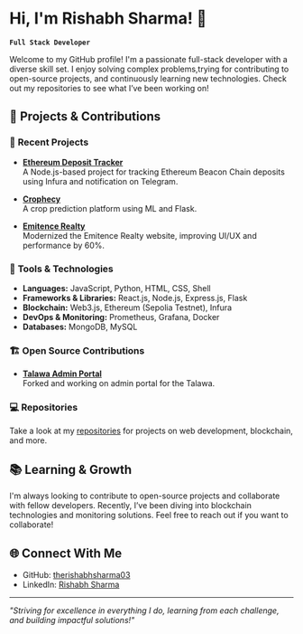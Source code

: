 
# Hi, I'm Rishabh Sharma! 👋

**`Full Stack Developer`**

Welcome to my GitHub profile! I'm a passionate full-stack developer with a diverse skill set. I enjoy solving complex problems,trying for contributing to open-source projects, and continuously learning new technologies. Check out my repositories to see what I’ve been working on!

## 🚀 Projects & Contributions

### 🌱 **Recent Projects**
- **[Ethereum Deposit Tracker](https://github.com/therishabhsharma03/Luganodes-Task-Ethereum-Deposit-Tracker)**  
  A Node.js-based project for tracking Ethereum Beacon Chain deposits using Infura and notification on Telegram.
  
- **[Crophecy](https://github.com/therishabhsharma03/crophecy_ml_model)**  
  A crop prediction platform using ML and Flask.

- **[Emitence Realty](https://github.com/therishabhsharma03/emitence_react2.0.0)**  
  Modernized the Emitence Realty website, improving UI/UX and performance by 60%.

### 🔧 **Tools & Technologies**
- **Languages:** JavaScript, Python, HTML, CSS, Shell
- **Frameworks & Libraries:** React.js, Node.js, Express.js, Flask
- **Blockchain:** Web3.js, Ethereum (Sepolia Testnet), Infura
- **DevOps & Monitoring:** Prometheus, Grafana, Docker
- **Databases:** MongoDB, MySQL

### 🏗️ **Open Source Contributions**
- **[Talawa Admin Portal](https://github.com/therishabhsharma03/talawa-admin)**  
  Forked and working on admin portal for the Talawa.

### 💻 **Repositories**
Take a look at my [repositories](https://github.com/therishabhsharma03?tab=repositories) for projects on web development, blockchain, and more.  


## 📚 **Learning & Growth**
I'm always looking to contribute to open-source projects and collaborate with fellow developers. Recently, I’ve been diving into blockchain technologies and monitoring solutions. Feel free to reach out if you want to collaborate!

## 🌐 **Connect With Me**
- GitHub: [therishabhsharma03](https://github.com/therishabhsharma03)
- LinkedIn: [Rishabh Sharma](https://www.linkedin.com/in/therishabhsharma03/)

---

_"Striving for excellence in everything I do, learning from each challenge, and building impactful solutions!"_

